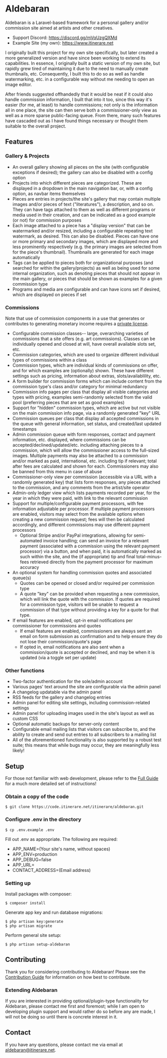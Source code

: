 # Aldebaran

Aldebaran is a Laravel-based framework for a personal gallery and/or commission site aimed at artists and other creatives.

- Support Discord: https://discord.gg/mVqUzgQXMd
- Example Site (my own): https://www.itinerare.net

I originally built this project for my own site specifically, but later created a more generalized version and have since been working to extend its capabilities. In essence, I originally built a static version of my own site, but rapidly grew tired of maintaining it due to the need to manually create thumbnails, etc. Consequently, I built this to do so as well as handle watermarking, etc. in a configurable way without me needing to open an image editor.

After friends suggested offhandedly that it would be neat if it could also handle commission information, I built that into it too, since this way it's easier (for me, at least) to handle commissions; not only is the information all in one place, the site can then serve both a commissioner-only view as well as a more sparse public-facing queue.
From there, many such features have cascaded out as I have found things necessary or thought them suitable to the overall project.

## Features
### Gallery & Projects
- An overall gallery showing all pieces on the site (with configurable exceptions if desired); the gallery can also be disabled with a config option
- Projects into which different pieces are categorized. These are displayed in a dropdown in the main navigation bar, or, with a config option, as navbar items themselves
- Pieces are entries in projects/the site's gallery that may contain multiple images and/or pieces of text ("literatures"), a description, and so on. They can have tags attached to them as well as different programs or media used in their creation, and can be indicated as a good example (or not) for commission purposes
- Each image attached to a piece has a "display version" that can be watermarked and/or resized, including a configurable repeating text watermark, as desired. This can also be disabled. Pieces can have one or more primary and secondary images, which are displayed more and less prominently respectively (e.g. the primary images are selected from for the piece's thumbnail). Thumbnails are generated for each image automatically
- Tags can be applied to pieces both for organizational purposes (and searched for within the gallery/projects) as well as being used for some internal organization, such as denoting pieces that should not appear in the main gallery, or pieces that should be shown as examples for a given commission type
- Programs and media are configurable and can have icons set if desired, which are displayed on pieces if set

### Commissions
Note that use of commission components in a use that generates or contributes to generating monetary income requires a [private license](LICENSE.md).

- Configurable commission classes-- large, overarching varieties of commissions that a site offers (e.g. art commissions). Classes can be individually opened and closed at will, have overall available slots set, etc.
- Commission categories, which are used to organize different individual types of commissions within a class
- Commission types, which are individual kinds of commissions on offer, and for which examples are (optionally) shown. These have different settings such as pricing, information about extras, slots/availablility, etc.
- A form builder for commission forms which can include content from the commission type's class and/or category for minimal redundancy
- Commission info pages per class that display all visible categories and types with pricing, examples semi-randomly selected from the valid pool (preferring pieces that are set as good examples)
- Support for "hidden" commission types, which are active but not visible on the main commission info page, via a randomly generated "key" URL
- Commission queues per class that display all accepted commissions in the queue with general information, set status, and created/last updated timestamps
- Admin commission queue with form responses, contact and payment information, etc. displayed, where commissions can be accepted/declined/updated/etc. including attaching pieces to a commission, which will allow the commissioner access to the full-sized images. Multiple payments may also be attached to a commission and/or marked as paid, international, etc. including tip if relevant; total after fees are calculated and shown for each. Commissioners may also be banned from this menu in case of abuse
- Commissioner-only view per commission (accessible via a URL with a randomly generated key) that lists form responses, any pieces attached to the commission, and any comments from the artist/site operator
- Admin-only ledger view which lists payments recorded per year, for the year in which they were paid, with link to the relevant commission
- Support for multiple/configurable payment processors, with fee information adjustable per processor. If multiple payment processors are enabled, visitors may select from the available options when creating a new commission request; fees will then be calculated accordingly, and different commissions may use different payment processors
    - Optional Stripe and/or PayPal integrations, allowing for semi-automated invoice handling; can send an invoice for a relevant payment (associated with a commission using the relevant payment processor) via a button, and when paid, it is automatically marked as such within the site, and the (if appropriate) tip and final total-minus-fees retrieved directly from the payment processor for maximum accuracy
- An optional system for handling commission quotes and associated queue(s)
    - Quotes can be opened or closed and/or required per commission type
    - A quote "key" can be provided when requesting a new commission, which will link the quote with the commission. If quotes are required for a commission type, visitors will be unable to request a commission of that type without providing a key for a quote for that type.
- If email features are enabled, opt-in email notifications per commissioner for commissions and quotes
    - If email features are enabled, commissioners are always sent an email on form submission as confirmation and to help ensure they do not lose their commission/quote's page
    - If opted in, email notifications are also sent when a commission/quote is accepted or declined, and may be when it is updated (via a toggle set per update)

### Other functions
- Two-factor authentication for the sole/admin account
- Various pages' text around the site are configurable via the admin panel
- A changelog updatable via the admin panel
- RSS feeds for the gallery and changelog entries
- Admin panel for editing site settings, including commission-related settings
- Admin panel for uploading images used in the site's layout as well as custom CSS
- Optional automatic backups for server-only content
- Configurable email mailing lists that visitors can subscribe to, and the ability to create and send out entries to all subscribers to a mailing list
- All of the aforementioned functionality is also supported by a robust test suite; this means that while bugs may occur, they are meaningfully less likely!

## Setup

For those not familiar with web development, please refer to the [Full Guide](/itinerare/Aldebaran/wiki/Setup-Guide) for a much more detailed set of instructions!

### Obtain a copy of the code

```
$ git clone https://code.itinerare.net/itinerare/aldebaran.git
```

### Configure .env in the directory

```
$ cp .env.example .env
```

Fill out .env as appropriate. The following are required:

- APP_NAME=(Your site's name, without spaces)
- APP_ENV=production
- APP_DEBUG=false
- APP_URL=
- CONTACT_ADDRESS=(Email address)

### Setting up

Install packages with composer:
```
$ composer install
```

Generate app key and run database migrations:
```
$ php artisan key:generate 
$ php artisan migrate
```

Perform general site setup:
```
$ php artisan setup-aldebaran
```

## Contributing
Thank you for considering contributing to Aldebaran! Please see the [Contribution Guide](CONTRIBUTING.md) for information on how best to contribute.

### Extending Aldebaran
If you are interested in providing optional/plugin-type functionality for Aldebaran, please contact me first and foremost; while I am open to developing plugin support and would rather do so before any are made, I will not be doing so until there is concrete interest in it.

## Contact
If you have any questions, please contact me via email at [aldebaran@itinerare.net](emailto:aldebaran@itinerare.net).

